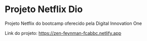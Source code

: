 # Projeto Netflix Dio

Projeto Netflix do bootcamp oferecido pela Digital Innovation One

Link do projeto: <https://zen-feynman-fcabbc.netlify.app>
